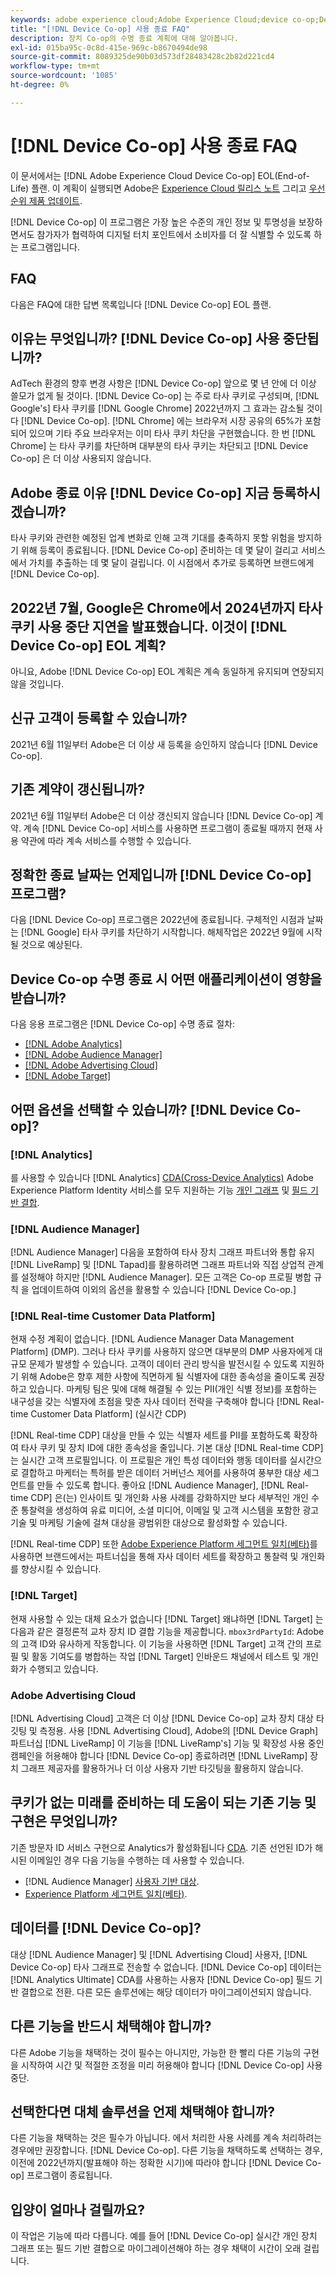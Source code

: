```yaml
---
keywords: adobe experience cloud;Adobe Experience Cloud;device co-op;Device Co-op;수명 종료
title: "[!DNL Device Co-op] 사용 종료 FAQ"
description: 장치 Co-op의 수명 종료 계획에 대해 알아봅니다.
exl-id: 015ba95c-0c8d-415e-969c-b8670494de98
source-git-commit: 8089325de90b03d573df28483428c2b82d221cd4
workflow-type: tm+mt
source-wordcount: '1085'
ht-degree: 0%

---
```


# [!DNL Device Co-op] 사용 종료 FAQ

이 문서에서는 [!DNL Adobe Experience Cloud Device Co-op] EOL(End-of-Life) 플랜. 이 계획이 실행되면 Adobe은 [Experience Cloud 릴리스 노트](https://experienceleague.adobe.com/docs/release-notes/experience-cloud/current.html) 그리고 [우선 순위 제품 업데이트](https://www.adobe.com/subscription/priority-product-update.html).

[!DNL Device Co-op] 이 프로그램은 가장 높은 수준의 개인 정보 및 투명성을 보장하면서도 참가자가 협력하여 디지털 터치 포인트에서 소비자를 더 잘 식별할 수 있도록 하는 프로그램입니다.

## FAQ

다음은 FAQ에 대한 답변 목록입니다 [!DNL Device Co-op] EOL 플랜.

## 이유는 무엇입니까? [!DNL Device Co-op] 사용 중단됩니까?

AdTech 환경의 향후 변경 사항은 [!DNL Device Co-op] 앞으로 몇 년 안에 더 이상 쓸모가 없게 될 것이다. [!DNL Device Co-op] 는 주로 타사 쿠키로 구성되며, [!DNL Google's] 타사 쿠키를 [!DNL Google Chrome] 2022년까지 그 효과는 감소될 것이다 [!DNL Device Co-op]. [!DNL Chrome] 에는 브라우저 시장 공유의 65%가 포함되어 있으며 기타 주요 브라우저는 이미 타사 쿠키 차단을 구현했습니다. 한 번 [!DNL Chrome] 는 타사 쿠키를 차단하며 대부분의 타사 쿠키는 차단되고 [!DNL Device Co-op] 은 더 이상 사용되지 않습니다.

## Adobe 종료 이유 [!DNL Device Co-op] 지금 등록하시겠습니까?

타사 쿠키와 관련한 예정된 업계 변화로 인해 고객 기대를 충족하지 못할 위험을 방지하기 위해 등록이 종료됩니다. [!DNL Device Co-op] 준비하는 데 몇 달이 걸리고 서비스에서 가치를 추출하는 데 몇 달이 걸립니다. 이 시점에서 추가로 등록하면 브랜드에게 [!DNL Device Co-op].

## 2022년 7월, Google은 Chrome에서 2024년까지 타사 쿠키 사용 중단 지연을 발표했습니다. 이것이 [!DNL Device Co-op] EOL 계획?

아니요, Adobe [!DNL Device Co-op] EOL 계획은 계속 동일하게 유지되며 연장되지 않을 것입니다.

## 신규 고객이 등록할 수 있습니까?

2021년 6월 11일부터 Adobe은 더 이상 새 등록을 승인하지 않습니다 [!DNL Device Co-op].

## 기존 계약이 갱신됩니까?

2021년 6월 11일부터 Adobe은 더 이상 갱신되지 않습니다 [!DNL Device Co-op] 계약. 계속 [!DNL Device Co-op] 서비스를 사용하면 프로그램이 종료될 때까지 현재 사용 약관에 따라 계속 서비스를 수행할 수 있습니다.

## 정확한 종료 날짜는 언제입니까 [!DNL Device Co-op] 프로그램?

다음 [!DNL Device Co-op] 프로그램은 2022년에 종료됩니다. 구체적인 시점과 날짜는 [!DNL Google] 타사 쿠키를 차단하기 시작합니다. 해체작업은 2022년 9월에 시작될 것으로 예상된다.

## Device Co-op 수명 종료 시 어떤 애플리케이션이 영향을 받습니까?

다음 응용 프로그램은 [!DNL Device Co-op] 수명 종료 절차:

- [[!DNL Adobe Analytics]](https://experienceleague.adobe.com/docs/analytics.html?lang=en)
- [[!DNL Adobe Audience Manager]](https://experienceleague.adobe.com/docs/audience-manager/user-guide/overview/aam-overview.html?lang=en)
- [[!DNL Adobe Advertising Cloud]](https://experienceleague.adobe.com/docs/advertising-cloud.html?lang=en)
- [[!DNL Adobe Target]](https://experienceleague.adobe.com/docs/target/using/introduction/intro.html?lang=en)

## 어떤 옵션을 선택할 수 있습니까? [!DNL Device Co-op]?

### [!DNL Analytics]

를 사용할 수 있습니다 [!DNL Analytics] [CDA(Cross-Device Analytics)](https://experienceleague.adobe.com/docs/analytics/components/cda/overview.html) Adobe Experience Platform Identity 서비스를 모두 지원하는 기능 [개인 그래프](https://experienceleague.adobe.com/docs/analytics/components/cda/device-graph.html?lang=en) 및 [필드 기반 결합](https://experienceleague.adobe.com/docs/analytics/components/cda/field-based-stitching.html?lang=en).

### [!DNL Audience Manager]

[!DNL Audience Manager] 다음을 포함하여 타사 장치 그래프 파트너와 통합 유지 [!DNL LiveRamp] 및 [!DNL Tapad]를 활용하려면 그래프 파트너와 직접 상업적 관계를 설정해야 하지만 [!DNL Audience Manager]. 모든 고객은 Co-op 프로필 병합 규칙 을 업데이트하여 이외의 옵션을 활용할 수 있습니다 [!DNL Device Co-op.]

### [!DNL Real-time Customer Data Platform]

현재 수정 계획이 없습니다. [!DNL Audience Manager Data Management Platform] (DMP). 그러나 타사 쿠키를 사용하지 않으면 대부분의 DMP 사용자에게 대규모 문제가 발생할 수 있습니다. 고객이 데이터 관리 방식을 발전시킬 수 있도록 지원하기 위해 Adobe은 향후 제한 사항에 직면하게 될 식별자에 대한 종속성을 줄이도록 권장하고 있습니다. 마케팅 팀은 및에 대해 해결될 수 있는 PII(개인 식별 정보)를 포함하는 내구성을 갖는 식별자에 초점을 맞춘 자사 데이터 전략을 구축해야 합니다 [!DNL Real-time Customer Data Platform] (실시간 CDP)

[!DNL Real-time CDP] 대상을 만들 수 있는 식별자 세트를 PII를 포함하도록 확장하여 타사 쿠키 및 장치 ID에 대한 종속성을 줄입니다. 기본 대상 [!DNL Real-time CDP] 는 실시간 고객 프로필입니다. 이 프로필은 개인 특성 데이터와 행동 데이터를 실시간으로 결합하고 마케터는 특허를 받은 데이터 거버넌스 제어를 사용하여 풍부한 대상 세그먼트를 만들 수 있도록 합니다. 좋아요 [!DNL Audience Manager], [!DNL Real-time CDP] 은(는) 인사이트 및 개인화 사용 사례를 강화하지만 보다 세부적인 개인 수준 통찰력을 생성하여 유료 미디어, 소셜 미디어, 이메일 및 고객 시스템을 포함한 광고 기술 및 마케팅 기술에 걸쳐 대상을 광범위한 대상으로 활성화할 수 있습니다.

[!DNL Real-time CDP] 또한 [Adobe Experience Platform 세그먼트 일치(베타)](https://experienceleague.adobe.com/docs/experience-platform/segmentation/ui/segment-match/overview.html?lang=en)를 사용하면 브랜드에서는 파트너십을 통해 자사 데이터 세트를 확장하고 통찰력 및 개인화를 향상시킬 수 있습니다.

### [!DNL Target]

현재 사용할 수 있는 대체 요소가 없습니다 [!DNL Target] 왜냐하면 [!DNL Target] 는 다음과 같은 결정론적 교차 장치 ID 결합 기능을 제공합니다. `mbox3rdPartyId`: Adobe의 고객 ID와 유사하게 작동합니다. 이 기능을 사용하면 [!DNL Target] 고객 간의 프로필 및 활동 기여도를 병합하는 작업 [!DNL Target] 인바운드 채널에서 테스트 및 개인화가 수행되고 있습니다.

### Adobe Advertising Cloud

[!DNL Advertising Cloud] 고객은 더 이상 [!DNL Device Co-op] 교차 장치 대상 타깃팅 및 측정용. 사용 [!DNL Advertising Cloud], Adobe의 [!DNL Device Graph] 파트너십 [!DNL LiveRamp] 이 기능을 [!DNL LiveRamp's] 기능 및 확장성 사용 중인 캠페인을 허용해야 합니다 [!DNL Device Co-op] 종료하려면 [!DNL LiveRamp] 장치 그래프 제공자를 활용하거나 더 이상 사용자 기반 타깃팅을 활용하지 않습니다.

## 쿠키가 없는 미래를 준비하는 데 도움이 되는 기존 기능 및 구현은 무엇입니까?

기존 방문자 ID 서비스 구현으로 Analytics가 활성화됩니다 [CDA](https://experienceleague.adobe.com/docs/analytics/components/cda/overview.html). 기존 선언된 ID가 해시된 이메일인 경우 다음 기능을 수행하는 데 사용할 수 있습니다.

- [!DNL Audience Manager] [사용자 기반 대상](https://experienceleague.adobe.com/docs/audience-manager/user-guide/features/destinations/people-based/people-based-destinations-overview.html).
- [Experience Platform 세그먼트 일치(베타)](https://experienceleague.adobe.com/docs/experience-platform/segmentation/ui/segment-match/overview.html?lang=en).

## 데이터를 [!DNL Device Co-op]?

대상 [!DNL Audience Manager] 및 [!DNL Advertising Cloud] 사용자, [!DNL Device Co-op] 타사 그래프로 전송할 수 없습니다. [!DNL Device Co-op] 데이터는 [!DNL Analytics Ultimate] CDA를 사용하는 사용자 [!DNL Device Co-op] 필드 기반 결합으로 전환. 다른 모든 솔루션에는 해당 데이터가 마이그레이션되지 않습니다.

## 다른 기능을 반드시 채택해야 합니까?

다른 Adobe 기능을 채택하는 것이 필수는 아니지만, 가능한 한 빨리 다른 기능의 구현을 시작하여 시간 및 적절한 조정을 미리 허용해야 합니다 [!DNL Device Co-op] 사용 중단.

## 선택한다면 대체 솔루션을 언제 채택해야 합니까?

다른 기능을 채택하는 것은 필수가 아닙니다. 에서 처리한 사용 사례를 계속 처리하려는 경우에만 권장합니다. [!DNL Device Co-op]. 다른 기능을 채택하도록 선택하는 경우, 이전에 2022년까지(발표해야 하는 정확한 시기)에 따라야 합니다 [!DNL Device Co-op] 프로그램이 종료됩니다.

## 입양이 얼마나 걸릴까요?

이 작업은 기능에 따라 다릅니다. 예를 들어 [!DNL Device Co-op] 실시간 개인 장치 그래프 또는 필드 기반 결합으로 마이그레이션해야 하는 경우 채택이 시간이 오래 걸립니다.
